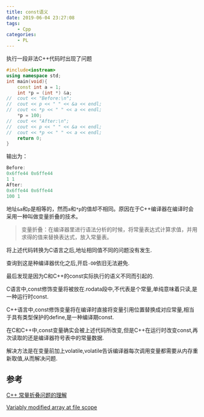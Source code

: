 ```yaml
---
title: const语义
date: 2019-06-04 23:27:08
tags:
	- Cpp
categories:
	- PL
---
```


执行一段非法C++代码时出现了问题

```c++
#include<iostream>
using namespace std;
int main(void){
	const int a = 1;
	int *p = (int *) &a;
//	cout << "Before:\n";
//	cout << p << " " << &a << endl;
//	cout << *p << " " << a << endl;
	*p = 100;
//	cout << "After:\n";
//	cout << p << " " << &a << endl;
//	cout << *p << " " << a << endl;
	return 0;
}
```

输出为：
```c++
Before:
0x6ffe44 0x6ffe44
1 1
After:
0x6ffe44 0x6ffe44
100 1
```

地址`&a`和`p`是相等的，然而`a`和`*p`的值却不相同。原因在于C++编译器在编译时会采用一种叫做变量折叠的技术。 

> 变量折叠：在编译器里进行语法分析的时候，将常量表达式计算求值，并用求得的值来替换表达式，放入常量表。

将上述代码转换为C语言之后,地址相同值不同的问题没有发生.

查询到这是种编译器优化之后,开启`-O0`依旧无法避免.

最后发现是因为C和C++的const实际执行的语义不同而引起的.

C语言中,const修饰变量将被放在.rodata段中,不代表是个常量,单纯意味着只读,是一种运行时const.

C++语言中,const修饰变量将在编译时直接将变量引用位置替换成对应常量,相当于具有类型保护的define,是一种编译期const.

在C和C++中,const变量确实会被上述代码所改变,但是C++在运行时改变const,再次读取的还是编译器符号表中的常量数据.

解决方法是在变量前加上volatile,volatile告诉编译器每次调用变量都需要从内存重新取值,从而解决问题.

## 参考

[C++ 常量折叠问题的理解](https://blog.csdn.net/misayaaaaa/article/details/69432679)

[Variably modified array at file scope](https://blog.csdn.net/wusuopuBUPT/article/details/18408227)

